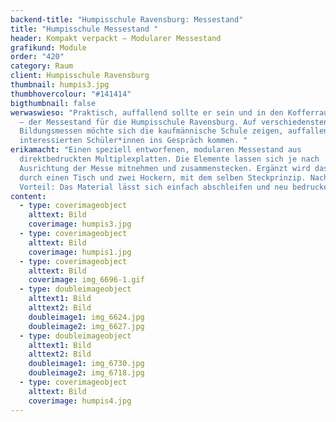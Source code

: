 ```yaml
---
backend-title: "Humpisschule Ravensburg: Messestand"
title: "Humpisschule Messestand "
header: Kompakt verpackt – Modularer Messestand
grafikund: Module
order: "420"
category: Raum
client: Humpisschule Ravensburg
thumbnail: humpis3.jpg
thumbhovercolour: "#141414"
bigthumbnail: false
werwaswieso: "Praktisch, auffallend sollte er sein und in den Kofferraum passen
  – der Messestand für die Humpisschule Ravensburg. Auf verschiedensten
  Bildungsmessen möchte sich die kaufmännische Schule zeigen, auffallen und mit
  interessierten Schüler*innen ins Gespräch kommen. "
erikamacht: "Einen speziell entworfenen, modularen Messestand aus
  direktbedruckten Multiplexplatten. Die Elemente lassen sich je nach
  Ausrichtung der Messe mitnehmen und zusammenstecken. Ergänzt wird das System
  durch einen Tisch und zwei Hockern, mit dem selben Steckprinzip. Nachhaltiger
  Vorteil: Das Material lässt sich einfach abschleifen und neu bedrucken. "
content:
  - type: coverimageobject
    alttext: Bild
    coverimage: humpis3.jpg
  - type: coverimageobject
    alttext: Bild
    coverimage: humpis1.jpg
  - type: coverimageobject
    alttext: Bild
    coverimage: img_6696-1.gif
  - type: doubleimageobject
    alttext1: Bild
    alttext2: Bild
    doubleimage1: img_6624.jpg
    doubleimage2: img_6627.jpg
  - type: doubleimageobject
    alttext1: Bild
    alttext2: Bild
    doubleimage1: img_6730.jpg
    doubleimage2: img_6718.jpg
  - type: coverimageobject
    alttext: Bild
    coverimage: humpis4.jpg
---
```


